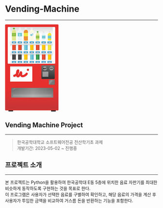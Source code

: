 # Vending-Machine

---
![vending_machine.jpeg](images/vending_machine.jpeg)

## Vending Machine Project

---
> 한국공학대학교 소프트웨어전공 전산학기초 과제 <br>
> 개발기간: 2023-05-02 ~ 진행중

## 프로젝트 소개

---
본 프로젝트는 Python을 활용하여 한국공학대 E동 5층에 위치한 음료 자판기를 최대한 비슷하게 동작하도록 구현하는 것을 목표로 한다. <br>
이 프로그램은 사용자가 선택한 음료를 구별하여 확인하고, 해당 음료의 가격을 계산 후 사용자가 투입한 금액을 비교하여 거스름 돈을 반환하는 기능을 포함한다.